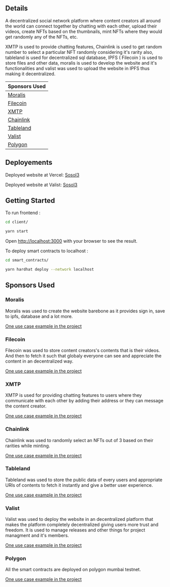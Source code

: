 ## Details

A decentralized social network platform where content creators all around the world can connect together by chatting with each other, upload their videos, create NFTs based on the thumbnails, mint NFTs where they would get randomly any of the NFTs, etc.

XMTP is used to provide chatting features, Chainlink is used to get random number to select a particular NFT randomly considering it's rarity also, tableland is used for decentralized sql database, IPFS ( Filecoin ) is used to store files and other data, moralis is used to develop the website and it's functionalities and valist was used to upload the website in IPFS thus making it decentralized.

| Sponsors Used           |
| ----------------------- |
| [Moralis](#moralis)     |
| [Filecoin](#filecoin)   |
| [XMTP](#xmtp)           |
| [Chainlink](#chainlink) |
| [Tableland](#tableland) |
| [Valist](#valist)       |
| [Polygon](#polygon)     |

## Deployements

Deployed website at Vercel: [Sosol3](https://sosol3.vercel.app/)

Deployed website at Valist: [Sosol3](https://bafybeifeuywcjsfluo3askgh7sw7q5lx4rts744andr2n7uobj5p23yrxy.ipfs.gateway.valist.io/)

## Getting Started

To run frontend :

```bash
cd client/

yarn start
```

Open [http://localhost:3000](http://localhost:3000) with your browser to see the result.

To deploy smart contracts to localhost :

```bash
cd smart_contracts/

yarn hardhat deploy --network localhost
```

## Sponsors Used

### Moralis

Moralis was used to create the website barebone as it provides sign in, save to ipfs, database and a lot more.

[One use case example in the project](https://github.com/Ahmed-Aghadi/Sosol3/blob/main/client/src/index.js#L35)

### Filecoin

Filecoin was used to store content creators's contents that is their videos. And then to fetch it such that globaly everyone can see and appreciate the content in an decentralized way.

[One use case example in the project](https://github.com/Ahmed-Aghadi/Sosol3/blob/main/client/src/components/Upload.js#L277)

### XMTP

XMTP is used for providing chatting features to users where they communicate with each other by adding their address or they can message the content creator.

[One use case example in the project](https://github.com/Ahmed-Aghadi/Sosol3/blob/main/client/src/components/Chat.js#L481)

### Chainlink

Chainlink was used to randomly select an NFTs out of 3 based on their rarities while minting.

[One use case example in the project](https://github.com/Ahmed-Aghadi/Sosol3/blob/main/smart_contracts/contracts/SosolNFTMarketplace.sol#L56)

### Tableland

Tableland was used to store the public data of every users and appropriate URIs of contents to fetch it instantly and give a better user experience.

[One use case example in the project](https://github.com/Ahmed-Aghadi/Sosol3/blob/main/smart_contracts/contracts/SosolNFTTableland.sol)

### Valist

Valist was used to deploy the website in an decentralized platform that makes the platform completely decentralized giving users more trust and freedom. It is used to manage releases and other things for project managment and it's members.

[One use case example in the project](https://bafybeihgiaqcxwzg6udbfszkpjjhb5gejgihgetfvb22tsftkyjfkon5wm.ipfs.gateway.valist.io/)

### Polygon

All the smart contracts are deployed on polygon mumbai testnet.

[One use case example in the project](https://github.com/Ahmed-Aghadi/Sosol3/blob/main/client/src/constants/contractAddress.json)
